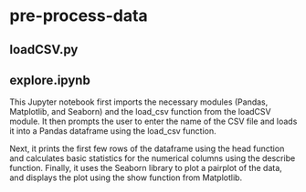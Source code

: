 # pre-process-data

## loadCSV.py

## explore.ipynb
This Jupyter notebook first imports the necessary modules (Pandas, Matplotlib, and Seaborn) and the load_csv function from the loadCSV module. It then prompts the user to enter the name of the CSV file and loads it into a Pandas dataframe using the load_csv function.

Next, it prints the first few rows of the dataframe using the head function and calculates basic statistics for the numerical columns using the describe function. Finally, it uses the Seaborn library to plot a pairplot of the data, and displays the plot using the show function from Matplotlib.
